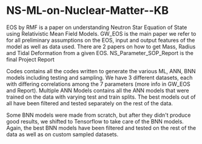 # NS-ML-on-Nuclear-Matter--KB

EOS by RMF is a paper on understanding Neutron Star Equation of State using Relativistic Mean Field Models.
GW_EOS is the main paper we refer to for all preliminary assumptions on the EOS, input and output features of the model as well as data used.
There are 2 papers on how to get Mass, Radius and Tidal Deformation from a given EOS.
NS_Parameter_SOP_Report is the final Project Report

Codes contains all the codes written to generate the various ML, ANN, BNN models including testing and sampling.
We have 3 different datasets, each with differing correlations among the 7 parameters (more info in GW_EOS and Report).
Multiple ANN Models contains all the ANN models that were trained on the data with varying test and train splits. The best models out of all have been filtered and tested
separately on the rest of the data.

Some BNN models were made from scratch, but after they didn't produce good results, we shifted to Tensorflow to take care of the BNN models.
Again, the best BNN models have been filtered and tested on the rest of the data as well as on custom sampled datasets.
